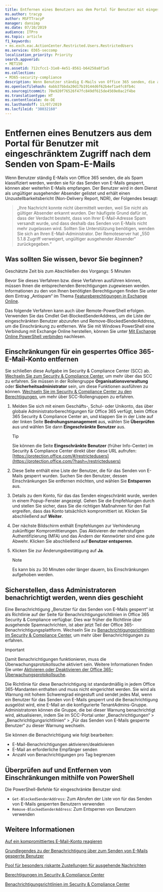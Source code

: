 ```yaml
---
title: Entfernen eines Benutzers aus dem Portal für Benutzer mit eingeschränktem Zugriff nach dem Senden von Spam-E-Mails
ms.author: tracyp
author: MSFTTracyP
manager: dansimp
ms.date: 07/10/2019
audience: ITPro
ms.topic: article
f1_keywords:
- ms.exch.eac.ActionCenter.Restricted.Users.RestrictedUsers
ms.service: O365-seccomp
localization_priority: Priority
search.appverid:
- MET150
ms.assetid: 712cfcc1-31e8-4e51-8561-b64258a8f1e5
ms.collection:
- M365-security-compliance
description: Wenn Benutzer ständig E-Mails von Office 365 senden, die als Spam klassifiziert werden, werden sie für das Senden von E-Mails gesperrt.
ms.openlocfilehash: 4abb37bbda20d17b19144d6f62b4ef1a4fc8fb4c
ms.sourcegitcommit: 70e920f76526f47fc849df615de4569e0ac2f4be
ms.translationtype: HT
ms.contentlocale: de-DE
ms.lasthandoff: 11/07/2019
ms.locfileid: "38032160"
---
```

# <a name="removing-a-user-from-the-restricted-users-portal-after-sending-spam-email"></a>Entfernen eines Benutzers aus dem Portal für Benutzer mit eingeschränktem Zugriff nach dem Senden von Spam-E-Mails

Wenn Benutzer ständig E-Mails von Office 365 senden, die als Spam klassifiziert werden, werden sie für das Senden von E-Mails gesperrt, können aber weiterhin E-Mails empfangen. Der Benutzer wird in dem Dienst als ungültiger ausgehender Absender gelistet und erhält einen Unzustellbarkeitsbericht (Non-Delivery Report, NDR), der Folgendes besagt:

> „Ihre Nachricht konnte nicht übermittelt werden, weil Sie nicht als gültiger Absender erkannt wurden. Der häufigste Grund dafür ist, dass der Verdacht besteht, dass von Ihrer E-Mail-Adresse Spam versandt wurde, und dass deshalb das Senden von E-Mails nicht mehr zugelassen wird.  Sollten Sie Unterstützung benötigen, wenden Sie sich an Ihren E-Mail-Administrator. Der Remoteserver hat „550 5.1.8 Zugriff verweigert, ungültiger ausgehender Absender“ zurückgegeben.“

## <a name="what-do-you-need-to-know-before-you-begin"></a>Was sollten Sie wissen, bevor Sie beginnen?
<a name="sectionSection0"> </a>

Geschätzte Zeit bis zum Abschließen des Vorgangs: 5 Minuten
  
Bevor Sie dieses Verfahren bzw. diese Verfahren ausführen können, müssen Ihnen die entsprechenden Berechtigungen zugewiesen werden. Informationen zu den von Ihnen benötigten Berechtigungen finden Sie unter dem Eintrag „Antispam“ im Thema [Featureberechtigungen in Exchange Online](https://technet.microsoft.com/library/15073ce1-0917-403b-8839-02a2ebc96e16.aspx).

Das folgende Verfahren kann auch über Remote-PowerShell erfolgen. Verwenden Sie das Cmdlet Get-BlockedSenderAddress, um die Liste der eingeschränkten Benutzer abzurufen und Remove-BlockedSenderAddress, um die Einschränkung zu entfernen. Wie Sie mit Windows PowerShell eine Verbindung mit Exchange Online herstellen, können Sie unter [Mit Exchange Online PowerShell verbinden](https://go.microsoft.com/fwlink/p/?linkid=396554) nachlesen.

## <a name="remove-restrictions-for-a-blocked-office-365-email-account"></a>Einschränkungen für ein gesperrtes Office 365-E-Mail-Konto entfernen

Sie schließen diese Aufgabe im Security & Compliance Center (SCC) ab. [Wechseln Sie zum Security & Compliance Center](../../compliance/go-to-the-securitycompliance-center.md), um mehr über das SCC zu erfahren. Sie müssen in der Rollengruppe **Organisationsverwaltung** oder **Sicherheitsadministrator** sein, um diese Funktionen ausführen zu können. [Wechseln Sie im Security & Compliance Center zu den Berechtigungen](permissions-in-the-security-and-compliance-center.md), um mehr über SCC-Rollengruppen zu erfahren.

1. Melden Sie sich mit einem Geschäfts-, Schul- oder Unikonto, das über globale Administratorberechtigungen für Office 365 verfügt, beim Office 365 Security & Compliance Center an, und klappen Sie in der Liste auf der linken Seite **Bedrohungsmanagement** aus, wählen Sie **Überprüfen** aus und wählen Sie dann **Eingeschränkte Benutzer** aus.
    
    > [!TIP]
    > Sie können die Seite **Eingeschränkte Benutzer** (früher Info-Center) im Security &amp; Compliance Center direkt über diese URL aufrufen: [https://protection.office.com/#/restrictedusers](https://protection.office.com/?hash=/restrictedusers)

2. Diese Seite enthält eine Liste der Benutzer, die für das Senden von E-Mails gesperrt wurden.  Suchen Sie den Benutzer, dessen Einschränkungen Sie entfernen möchten, und wählen Sie **Entsperren** aus.

3. Details zu dem Konto, für das das Senden eingeschränkt wurde, werden in einem Popup-Fenster angezeigt. Gehen Sie die Empfehlungen durch und stellen Sie sicher, dass Sie die richtigen Maßnahmen für den Fall ergreifen, dass das Konto tatsächlich kompromittiert ist. Klicken Sie abschließend auf **Weiter**.

4. Der nächste Bildschirm enthält Empfehlungen zur Verhinderung zukünftiger Kompromittierungen. Das Aktivieren der mehrstufigen Authentifizierung (MFA) und das Ändern der Kennwörter sind eine gute Abwehr. Klicken Sie abschließend auf **Benutzer entsperren**.

5. Klicken Sie zur Änderungsbestätigung auf **Ja**.

    > [!NOTE]
    > Es kann bis zu 30 Minuten oder länger dauern, bis Einschränkungen aufgehoben werden. 

## <a name="making-sure-admins-are-alerted-when-this-happens"></a>Sicherstellen, dass Administratoren benachrichtigt werden, wenn dies geschieht

Eine Benachrichtigung „Benutzer für das Senden von E-Mails gesperrt“ ist als Richtlinie auf der Seite für Benachrichtigungsrichtlinien in Office 365 Security & Compliance verfügbar. Dies war früher die Richtlinie über ausgehende Spamnachrichten, ist aber jetzt Teil der Office 365-Benachrichtigungsplattform. Wechseln Sie zu [Benachrichtigungsrichtlinien im Security & Compliance Center](../../compliance/alert-policies.md), um mehr über Benachrichtigungen zu erfahren.

> [!IMPORTANT]
> Damit Benachrichtigungen funktionieren, muss die Überwachungsprotokollsuche aktiviert sein. Weitere Informationen finden Sie unter [Aktivieren oder Deaktivieren der Office 365-Überwachungsprotokollsuche](../../compliance/turn-audit-log-search-on-or-off.md).

Die Richtlinie für diese Benachrichtigung ist standardmäßig in jedem Office 365-Mandanten enthalten und muss nicht eingerichtet werden. Sie wird als Warnung mit hohem Schweregrad eingestuft und sendet jedes Mal, wenn ein Benutzer für das Senden von E-Mails gesperrt und die Benachrichtigung ausgelöst wird, eine E-Mail an die konfigurierte TenantAdmins-Gruppe. Administratoren können die Gruppe, die bei dieser Warnung benachrichtigt wird, aktualisieren, indem Sie im SCC-Portal unter „Benachrichtigungen“ > „Benachrichtigungsrichtlinien“ > „Für das Senden von E-Mails gesperrte Benutzer“ zu dieser Warnung wechseln.

Sie können die Benachrichtigung wie folgt bearbeiten:
- E-Mail-Benachrichtigungen aktivieren/deaktivieren
- E-Mail an erforderliche Empfänger senden
- Anzahl von Benachrichtigungen pro Tag begrenzen

## <a name="checking-for-and-removing-restrictions-using-powershell"></a>Überprüfen auf und Entfernen von Einschränkungen mithilfe von PowerShell
Die PowerShell-Befehle für eingeschränkte Benutzer sind:
- `Get-BlockedSenderAddress`: Zum Abrufen der Liste von für das Senden von E-Mails gesperrten Benutzern verwenden
- `Remove-BlockedSenderAddress`: Zum Entsperren von Benutzern verwenden

## <a name="for-more-information"></a>Weitere Informationen

[Auf ein kompromittiertes E-Mail-Konto reagieren](../../compliance/responding-to-a-compromised-email-account.md)

[Grundlegendes zu der Benachrichtigung über zum Senden von E-Mails gesperrte Benutzer](https://docs.microsoft.com/office365/securitycompliance/alert-policies)

[Pool für besonders riskante Zustellungen für ausgehende Nachrichten](high-risk-delivery-pool-for-outbound-messages.md)

[Berechtigungen im Security & Compliance Center](permissions-in-the-security-and-compliance-center.md)

[Benachrichtigungsrichtlinien im Security & Compliance Center](https://docs.microsoft.com/office365/securitycompliance/alert-policies)
